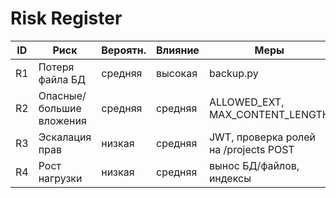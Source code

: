 # Risk Register

| ID | Риск                           | Вероятн. | Влияние | Меры                                    |
|----|--------------------------------|----------|---------|-----------------------------------------|
| R1 | Потеря файла БД                | средняя  | высокая | backup.py                               |
| R2 | Опасные/большие вложения       | средняя  | средняя | ALLOWED_EXT, MAX_CONTENT_LENGTH         |
| R3 | Эскалация прав                 | низкая   | средняя | JWT, проверка ролей на /projects POST   |
| R4 | Рост нагрузки                  | низкая   | средняя | вынос БД/файлов, индексы                |
